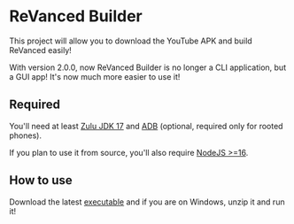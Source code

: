 # ReVanced Builder

This project will allow you to download the YouTube APK and build ReVanced easily!

With version 2.0.0, now ReVanced Builder is no longer a CLI application, but a GUI app! It's now much more easier to use it!

## Required

You'll need at least [Zulu JDK 17](https://www.azul.com/downloads/?version=java-17-lts&package=jdk) and [ADB](https://developer.android.com/studio/command-line/adb) (optional, required only for rooted phones).

If you plan to use it from source, you'll also require [NodeJS >=16](https://nodejs.org/).

## How to use

Download the latest [executable](https://github.com/reisxd/revanced-builder/releases/latest) and if you are on Windows, unzip it and run it!
